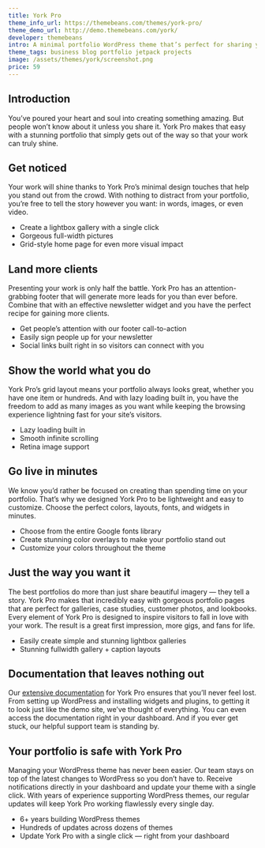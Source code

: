 ```yaml
---
title: York Pro
theme_info_url: https://themebeans.com/themes/york-pro/
theme_demo_url: http://demo.themebeans.com/york/
developer: themebeans
intro: A minimal portfolio WordPress theme that’s perfect for sharing your work & landing more jobs.
theme_tags: business blog portfolio jetpack projects
image: /assets/themes/york/screenshot.png
price: 59
---
```


## Introduction
You’ve poured your heart and soul into creating something amazing. But people won’t know about it unless you share it. York Pro makes that easy with a stunning portfolio that simply gets out of the way so that your work can truly shine.

## Get noticed
Your work will shine thanks to York Pro’s minimal design touches that help you stand out from the crowd. With nothing to distract from your portfolio, you’re free to tell the story however you want: in words, images, or even video.

* Create a lightbox gallery with a single click
* Gorgeous full-width pictures
* Grid-style home page for even more visual impact

## Land more clients
Presenting your work is only half the battle. York Pro has an attention-grabbing footer that will generate more leads for you than ever before. Combine that with an effective newsletter widget and you have the perfect recipe for gaining more clients.

* Get people’s attention with our footer call-to-action
* Easily sign people up for your newsletter
* Social links built right in so visitors can connect with you

## Show the world what you do
York Pro’s grid layout means your portfolio always looks great, whether you have one item or hundreds. And with lazy loading built in, you have the freedom to add as many images as you want while keeping the browsing experience lightning fast for your site’s visitors.

* Lazy loading built in
* Smooth infinite scrolling
* Retina image support

## Go live in minutes
We know you’d rather be focused on creating than spending time on your portfolio. That’s why we designed York Pro to be lightweight and easy to customize. Choose the perfect colors, layouts, fonts, and widgets in minutes.

* Choose from the entire Google fonts library
* Create stunning color overlays to make your portfolio stand out
* Customize your colors throughout the theme

## Just the way you want it
The best portfolios do more than just share beautiful imagery — they tell a story. York Pro makes that incredibly easy with gorgeous portfolio pages that are perfect for galleries, case studies, customer photos, and lookbooks. Every element of York Pro is designed to inspire visitors to fall in love with your work. The result is a great first impression, more gigs, and fans for life.

* Easily create simple and stunning lightbox galleries
* Stunning fullwidth gallery + caption layouts

## Documentation that leaves nothing out
Our <a href="https://docs.themebeans.com/york">extensive documentation</a> for York Pro ensures that you’ll never feel lost. From setting up WordPress and installing widgets and plugins, to getting it to look just like the demo site, we’ve thought of everything. You can even access the documentation right in your dashboard. And if you ever get stuck, our helpful support team is standing by.

## Your portfolio is safe with York Pro
Managing your WordPress theme has never been easier. Our team stays on top of the latest changes to WordPress so you don’t have to. Receive notifications directly in your dashboard and update your theme with a single click. With years of experience supporting WordPress themes, our regular updates will keep York Pro working flawlessly every single day.

* 6+ years building WordPress themes
* Hundreds of updates across dozens of themes
* Update York Pro with a single click — right from your dashboard
